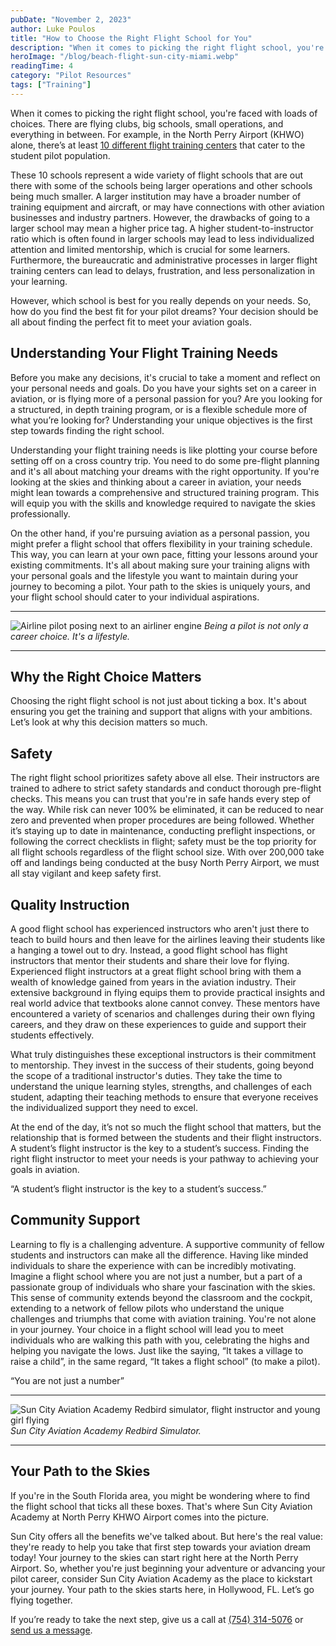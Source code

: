 ```yaml
---
pubDate: "November 2, 2023"
author: Luke Poulos
title: "How to Choose the Right Flight School for You"
description: "When it comes to picking the right flight school, you're faced with loads of choices. There are flying clubs, big schools, small operations, and everything in between.  For example, in the North Perry Airport (KHWO) alone, there’s at least 10 different flight training centers that cater to the student pilot population.  "
heroImage: "/blog/beach-flight-sun-city-miami.webp"
readingTime: 4
category: "Pilot Resources"
tags: ["Training"]
---
```


When it comes to picking the right flight school, you're faced with loads of choices. There are flying clubs, big schools, small operations, and everything in between. For example, in the North Perry Airport (KHWO) alone, there’s at least [10 different flight training centers](https://www.broward.org/NorthPerryAirport/AboutUs/Pages/FlightSchools.aspx) that cater to the student pilot population.

These 10 schools represent a wide variety of flight schools that are out there with some of the schools being larger operations and other schools being much smaller. A larger institution may have a broader number of training equipment and aircraft, or may have connections with other aviation businesses and industry partners. However, the drawbacks of going to a larger school may mean a higher price tag. A higher student-to-instructor ratio which is often found in larger schools may lead to less individualized attention and limited mentorship, which is crucial for some learners. Furthermore, the bureaucratic and administrative processes in larger flight training centers can lead to delays, frustration, and less personalization in your learning.

However, which school is best for you really depends on your needs. So, how do you find the best fit for your pilot dreams? Your decision should be all about finding the perfect fit to meet your aviation goals.

## Understanding Your Flight Training Needs

Before you make any decisions, it's crucial to take a moment and reflect on your personal needs and goals. Do you have your sights set on a career in aviation, or is flying more of a personal passion for you? Are you looking for a structured, in depth training program, or is a flexible schedule more of what you’re looking for? Understanding your unique objectives is the first step towards finding the right school.

Understanding your flight training needs is like plotting your course before setting off on a cross country trip. You need to do some pre-flight planning and it's all about matching your dreams with the right opportunity. If you're looking at the skies and thinking about a career in aviation, your needs might lean towards a comprehensive and structured training program. This will equip you with the skills and knowledge required to navigate the skies professionally.

On the other hand, if you're pursuing aviation as a personal passion, you might prefer a flight school that offers flexibility in your training schedule. This way, you can learn at your own pace, fitting your lessons around your existing commitments. It's all about making sure your training aligns with your personal goals and the lifestyle you want to maintain during your journey to becoming a pilot. Your path to the skies is uniquely yours, and your flight school should cater to your individual aspirations.

---

![Airline pilot posing next to an airliner engine](/blog/mceclip0.jpg)
_Being a pilot is not only a career choice. It's a lifestyle._

---

## Why the Right Choice Matters

Choosing the right flight school is not just about ticking a box. It's about ensuring you get the training and support that aligns with your ambitions. Let’s look at why this decision matters so much.

## Safety

The right flight school prioritizes safety above all else. Their instructors are trained to adhere to strict safety standards and conduct thorough pre-flight checks. This means you can trust that you're in safe hands every step of the way. While risk can never 100% be eliminated, it can be reduced to near zero and prevented when proper procedures are being followed. Whether it’s staying up to date in maintenance, conducting preflight inspections, or following the correct checklists in flight; safety must be the top priority for all flight schools regardless of the flight school size. With over 200,000 take off and landings being conducted at the busy North Perry Airport, we must all stay vigilant and keep safety first.

## Quality Instruction

A good flight school has experienced instructors who aren't just there to teach to build hours and then leave for the airlines leaving their students like a hanging a towel out to dry. Instead, a good flight school has flight instructors that mentor their students and share their love for flying. Experienced flight instructors at a great flight school bring with them a wealth of knowledge gained from years in the aviation industry. Their extensive background in flying equips them to provide practical insights and real world advice that textbooks alone cannot convey. These mentors have encountered a variety of scenarios and challenges during their own flying careers, and they draw on these experiences to guide and support their students effectively.

What truly distinguishes these exceptional instructors is their commitment to mentorship. They invest in the success of their students, going beyond the scope of a traditional instructor's duties. They take the time to understand the unique learning styles, strengths, and challenges of each student, adapting their teaching methods to ensure that everyone receives the individualized support they need to excel.

At the end of the day, it’s not so much the flight school that matters, but the relationship that is formed between the students and their flight instructors. A student’s flight instructor is the key to a student’s success. Finding the right flight instructor to meet your needs is your pathway to achieving your goals in aviation.

“A student’s flight instructor is the key to a student’s success.”

## Community Support

Learning to fly is a challenging adventure. A supportive community of fellow students and instructors can make all the difference. Having like minded individuals to share the experience with can be incredibly motivating. Imagine a flight school where you are not just a number, but a part of a passionate group of individuals who share your fascination with the skies. This sense of community extends beyond the classroom and the cockpit, extending to a network of fellow pilots who understand the unique challenges and triumphs that come with aviation training. You're not alone in your journey. Your choice in a flight school will lead you to meet individuals who are walking this path with you, celebrating the highs and helping you navigate the lows. Just like the saying, “It takes a village to raise a child”, in the same regard, “It takes a flight school” (to make a pilot).

“You are not just a number”

---

![Sun City Aviation Academy Redbird simulator, flight instructor and young girl flying](/blog/mceclip1.jpg)
_Sun City Aviation Academy Redbird Simulator._

---

## Your Path to the Skies

If you're in the South Florida area, you might be wondering where to find the flight school that ticks all these boxes. That's where Sun City Aviation Academy at North Perry KHWO Airport comes into the picture.

Sun City offers all the benefits we've talked about. But here's the real value: they're ready to help you take that first step towards your aviation dream today! Your journey to the skies can start right here at the North Perry Airport. So, whether you're just beginning your adventure or advancing your pilot career, consider Sun City Aviation Academy as the place to kickstart your journey. Your path to the skies starts here, in Hollywood, FL. Let’s go flying together.

If you’re ready to take the next step, give us a call at [(754) 314-5076](tel:7544232159) or [send us a message](/contac).

